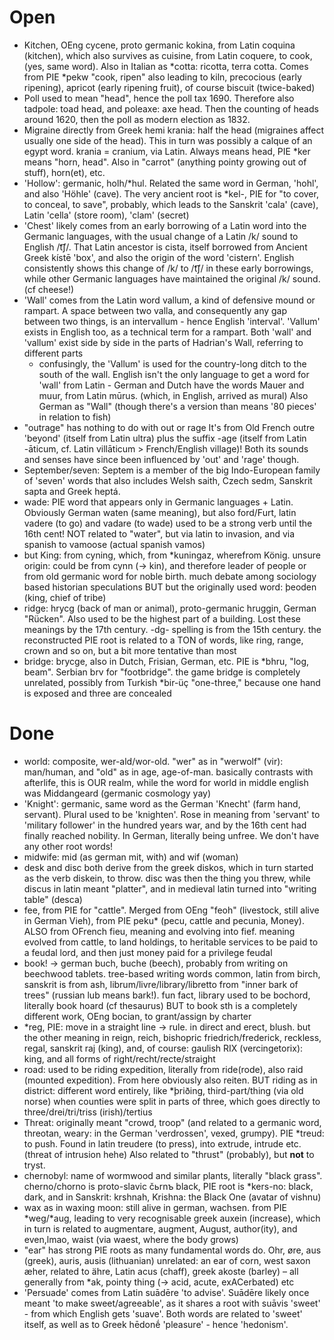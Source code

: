 # Open

- Kitchen, OEng cycene, proto germanic kokina, from Latin coquina (kitchen), which also survives as cuisine, from Latin
  coquere, to cook, (yes, same word). Also in Italian as *cotta: ricotta, terra cotta. Comes from PIE *pekw "cook, ripen"
  also leading to kiln, precocious (early ripening), apricot (early ripening fruit), of course biscuit (twice-baked)
- Poll used to mean "head", hence the poll tax 1690. Therefore also tadpole: toad head, and poleaxe: axe head. Then the
  counting of heads around 1620, then the poll as modern election as 1832.
- Migraine directly from Greek hemi krania: half the head (migraines affect usually one side of the head). This in turn
  was possibly a calque of an egypt word. krania = cranium, via Latin. Always means head, PIE *ker means "horn, head".
  Also in "carrot" (anything pointy growing out of stuff), horn(et), etc.
- 'Hollow': germanic, holh/*hul. Related the same word in German, 'hohl', and also 'Höhle' (cave).
  The very ancient root is *kel-, PIE for "to cover, to conceal, to save", probably, which leads to the Sanskrit 'cala' (cave),
  Latin 'cella' (store room), 'clam' (secret)
- 'Chest' likely comes from an early borrowing of a Latin word into the Germanic languages,
  with the usual change of a Latin /k/ sound to English /t͡ʃ/.
  That Latin ancestor is cista, itself borrowed from Ancient Greek kístē 'box',
  and also the origin of the word 'cistern'.
  English consistently shows this change of /k/ to /t͡ʃ/ in these early borrowings,
  while other Germanic languages have maintained the original /k/ sound. (cf cheese!)
- 'Wall' comes from the Latin word vallum, a kind of defensive mound or rampart.
  A space between two valla, and consequently any gap between two things, is an intervallum - hence English 'interval'.
  'Vallum' exists in English too, as a technical term for a rampart.
  Both 'wall' and 'vallum' exist side by side in the parts of Hadrian's Wall, referring to different parts
  - confusingly, the 'Vallum' is used for the country-long ditch to the south of the wall.
  English isn't the only language to get a word for 'wall' from Latin - German and Dutch have the words Mauer and muur, from Latin mūrus.
  (which, in English, arrived as mural)
  Also German as "Wall" (though there's a version than means '80 pieces' in relation to fish)
- "outrage" has nothing to do with out or rage
  It's from Old French outre 'beyond' (itself from Latin ultra) plus the suffix -age
  (itself from Latin -āticum, cf. Latin villāticum > French/English village)!
  Both its sounds and senses have since been influenced by 'out' and 'rage' though.
- September/seven: Septem is a member of the big Indo-European family of 'seven' words that also includes
  Welsh saith, Czech sedm, Sanskrit sapta and Greek heptá.
- wade: PIE word that appears only in Germanic languages + Latin.
  Obviously German waten (same meaning), but also ford/Furt, latin vadere (to go) and vadare (to wade)
  used to be a strong verb until the 16th cent!
  NOT related to "water", but via latin to invasion, and via spanish to vamoose (actual spanish vamos)
- but King: from cyning, which, from *kuningaz, wherefrom König.
  unsure origin: could be from cynn (-> kin), and therefore leader of people
  or from old germanic word for noble birth. much debate among sociology based historian speculations
  BUT but the originally used word: þeoden (king, chief of tribe)
- ridge: hrycg (back of man or animal), proto-germanic hruggin, German "Rücken". Also used to be the highest part of a
  building. Lost these meanings by the 17th century. -dg- spelling is from the 15th century. the reconstructed PIE root
  is related to a TON of words, like ring, range, crown and so on, but a bit more tentative than most
- bridge: brycge, also in Dutch, Frisian, German, etc. PIE is *bhru, "log, beam". Serbian brv for "footbridge". the game
  bridge is completely unrelated, possibly from Turkish *bir-üç "one-three," because one hand is exposed and three are concealed


# Done

- world: composite, wer-ald/wor-old. "wer" as in "werwolf" (vir): man/human, and "old" as in age, age-of-man.
  basically contrasts with afterlife, this is OUR realm, while the word for world in middle english was Middangeard
  (germanic cosmology yay)
- 'Knight': germanic, same word as the German 'Knecht' (farm hand, servant). Plural used to be 'knighten'. Rose in
  meaning from 'servant' to 'military follower' in the hundred years war, and by the 16th cent had finally reached
  nobility. In German, literally being unfree. We don't have any other root words!
- midwife: mid (as german mit, with) and wif (woman)
- desk and disc both derive from the greek diskos, which in turn started as the verb diskein, to throw. disc was then
  the thing you threw, while discus in latin meant "platter", and in medieval latin turned into "writing table" (desca)
- fee, from PIE for "cattle". Merged from OEng "feoh" (livestock, still alive in German Vieh), from PIE peku* (pecu,
  cattle and pecunia, Money). ALSO from OFrench fieu, meaning and evolving into fief.
  meaning evolved from cattle, to land  holdings, to heritable services to be paid to a feudal lord, and then just money
  paid for a privilege
  feudal
- book! -> german buch, buche (beech), probably from writing on beechwood tablets. tree-based writing words common,
  latin from birch, sanskrit is from ash, librum/livre/library/libretto from "inner bark of trees" (russian lub means
  bark!). fun fact, library used to be bochord, literally book hoard (cf thesaurus)
  BUT to book sth is a completely different work, OEng bocian, to grant/assign by charter
- *reg, PIE: move in a straight line -> rule. in direct and erect, blush. but the other meaning in reign, reich, bishopric
  friedrich/frederick, reckless, regal, sanskrit raj (king), and, of course: gaulish RIX (vercingetorix): king, and all
  forms of right/recht/recte/straight
- road: used to be riding expedition, literally from ride(rode), also raid (mounted expedition). From here obviously
  also reiten.
  BUT riding as in district: different word entirely, like *þriðing, third-part/thing (via old norse) when counties were split
  in parts of three, which goes directly to three/drei/tri/triss (irish)/tertius
- Threat: originally meant "crowd, troop" (and related to a germanic word, threotan, weary: in the German 'verdrossen',
  vexed, grumpy). PIE *treud: to push. Found in latin treudere (to press), into extrude, intrude etc. (threat of
  intrusion hehe)
  Also related to "thrust" (probably), but **not** to tryst.
- chernobyl: name of wormwood and similar plants, literally "black grass". cherno/chorno is proto-slavic čьrnъ black,
  PIE root is *kers-no: black, dark, and in Sanskrit: krshnah, Krishna: the Black One (avatar of vishnu)
- wax as in waxing moon: still alive in german, wachsen. from PIE *weg/*aug, leading to very recognisable greek auxein
  (increase), which in turn is related to augmentare, augment, August, author(ity), and even,lmao, waist (via waest,
  where the body grows)
- "ear" has strong PIE roots as many fundamental words do. Ohr, øre, aus (greek), auris, ausis (lithuanian)
  unrelated: an ear of corn, west saxon æher, related to ähre, Latin acus (chaff), greek akoste (barley) – all generally
  from *ak, pointy thing (-> acid, acute, exACerbated) etc
- 'Persuade' comes from Latin suādēre 'to advise'.
  Suādēre likely once meant 'to make sweet/agreeable',
  as it shares a root with suāvis 'sweet' - from which English gets 'suave'.
  Both words are related to 'sweet' itself, as well as to Greek hēdonḗ 'pleasure' - hence 'hedonism'.
